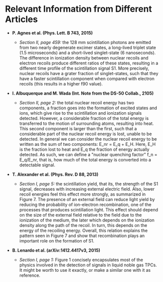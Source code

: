 # Relevant Information from Different Articles

* **P. Agnes et al. (Phys. Lett. B 743, 2015)**
	* *Section II, page 459:* the 128 mm scintillation photons are emitted from two nearly degenerate excimer states, a long-lived triplet state (1.5 microseconds) and a short-lived singlet-state (6 nanoseconds). The difference in ionization density between nuclear recoils and electron recoils produce different ratios of these states, resulting in a different time profile of the scintillation signal S1. More precisely, nuclear recoils have a grater fraction of singlet-states, such that they have a faster scintillation component when compared with electron recoils (this results in a higher f90 value).

* **I. Albuquerque and M. Wada (Int. Note from the DS-50 Collab., 2105)**
	* *Section II, page 2:* the total nuclear recoil energy has two components, a fraction goes into the formation of excited states and ions, which give rise to the scintillation and ionization signals detected. However, a considerable fraction of the total energy is transferred to the motion of surrounding atoms, resulting into heat. This second component is larger than the first, such that a considerable part of the nuclear recoil energy is lost, unable to be detected. In general we can consider the nuclear recoil energy to be written as the sum of two components: E_nr = E_q + E_H. Here, E_H is the fraction lost to heat and E_q the fraction of energy actually detected. As such, we can define a "nuclear quenching factor" f_n = E_q/E_nr, that is, how much of the total energy is converted into a detectable signal.

* **T. Alexander et al. (Phys. Rev. D 88, 2013)**
	* *Section I, page 5:* the scintillation yield, that its, the strength of the S1 signal, decreases with increasing external electric field. Also, lower recoil energies feel this effect more strongly, as summarized in Figure 7. The presence of an external field can reduce light yield by reducing the probability of ion-electron recombination, one of the processes that produces scintillation light. This effect should depend on the size of the external field relative to the field due to the ionization of the medium, the later which depends on the ionization density along the path of the recoil. In turn, this depends on the energy of the recoiling energy. Overall, this relation explains the pattern seen in Figure 7 and show that recombination plays an important role on the formation of S1.

* **B. Lenardo et al. (arXiv:1412.4417v3, 2015)**
	* *Section I, page 1:* Figure 1 concisely encapsulates most of the physics involved in the detection of signals in liquid noble gas TPCs. It might be worth to use it exactly, or make a similar one with it as reference.
